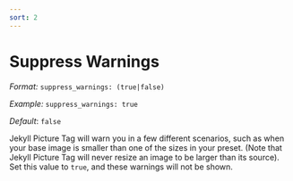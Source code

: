 ```yaml
---
sort: 2
---
```


# Suppress Warnings

*Format:* `suppress_warnings: (true|false)`

*Example:* `suppress_warnings: true`

*Default*: `false`

Jekyll Picture Tag will warn you in a few different scenarios, such as when your
base image is smaller than one of the sizes in your preset. (Note that Jekyll
Picture Tag will never resize an image to be larger than its source). Set this
value to `true`, and these warnings will not be shown.
